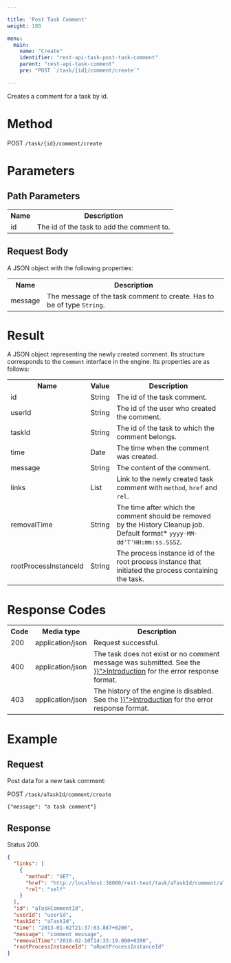 ```yaml
---

title: 'Post Task Comment'
weight: 180

menu:
  main:
    name: "Create"
    identifier: "rest-api-task-post-task-comment"
    parent: "rest-api-task-comment"
    pre: "POST `/task/{id}/comment/create`"

---
```


Creates a comment for a task by id.

# Method

POST `/task/{id}/comment/create`


# Parameters

## Path Parameters

<table class="table table-striped">
  <tr>
    <th>Name</th>
    <th>Description</th>
  </tr>
  <tr>
    <td>id</td>
    <td>The id of the task to add the comment to.</td>
  </tr>
</table>

## Request Body

A JSON object with the following properties:

<table class="table table-striped">
  <tr>
    <th>Name</th>
    <th>Description</th>
  </tr>
  <tr>
    <td>message</td>
    <td>The message of the task comment to create. Has to be of type <code>String</code>.</td>
  </tr>
</table>


# Result

A JSON object representing the newly created comment. Its structure corresponds to the `Comment` interface in the engine.
Its properties are as follows:

<table class="table table-striped">
  <tr>
    <th>Name</th>
    <th>Value</th>
    <th>Description</th>
  </tr>
  <tr>
    <td>id</td>
    <td>String</td>
    <td>The id of the task comment.</td>
  </tr>
  <tr>
    <td>userId</td>
    <td>String</td>
    <td>The id of the user who created the comment.</td>
  </tr>
  <tr>
    <td>taskId</td>
    <td>String</td>
    <td>The id of the task to which the comment belongs.</td>
  </tr>
  <tr>
    <td>time</td>
    <td>Date</td>
    <td>The time when the comment was created.</td>
  </tr>
  <tr>
    <td>message</td>
    <td>String</td>
    <td>The content of the comment.</td>
  </tr>
  <tr>
    <td>links</td>
    <td>List</td>
    <td>Link to the newly created task comment with <code>method</code>, <code>href</code> and <code>rel</code>.</td>
  </tr>
  <tr>
    <td>removalTime</td>
    <td>String</td>
    <td>The time after which the comment should be removed by the History Cleanup job. Default format* <code>yyyy-MM-dd'T'HH:mm:ss.SSSZ</code>.</td>
  </tr>
  <tr>
    <td>rootProcessInstanceId</td>
    <td>String</td>
    <td>The process instance id of the root process instance that initiated the process containing the task.</td>
  </tr>
</table>


# Response Codes

<table class="table table-striped">
  <tr>
    <th>Code</th>
    <th>Media type</th>
    <th>Description</th>
  </tr>
  <tr>
    <td>200</td>
    <td>application/json</td>
    <td>Request successful.</td>
  </tr>
  <tr>
    <td>400</td>
    <td>application/json</td>
    <td>The task does not exist or no comment message was submitted. See the <a href="{{< relref "reference/rest/overview/index.md#error-handling" >}}">Introduction</a> for the error response format.</td>
  </tr>
  <tr>
    <td>403</td>
    <td>application/json</td>
    <td>The history of the engine is disabled. See the <a href="{{< relref "reference/rest/overview/index.md#error-handling" >}}">Introduction</a> for the error response format.</td>
  </tr>
</table>


# Example

## Request

Post data for a new task comment:

POST `/task/aTaskId/comment/create`

    {"message": "a task comment"}

## Response

Status 200.

```json
{
  "links": [
    {
      "method": "GET",
      "href": "http://localhost:38080/rest-test/task/aTaskId/comment/aTaskCommentId",
      "rel": "self"
    }
  ],
  "id": "aTaskCommentId",
  "userId": "userId",
  "taskId": "aTaskId",
  "time": "2013-01-02T21:37:03.887+0200",
  "message": "comment message",
  "removalTime":"2018-02-10T14:33:19.000+0200",
  "rootProcessInstanceId": "aRootProcessInstanceId"
}
```
